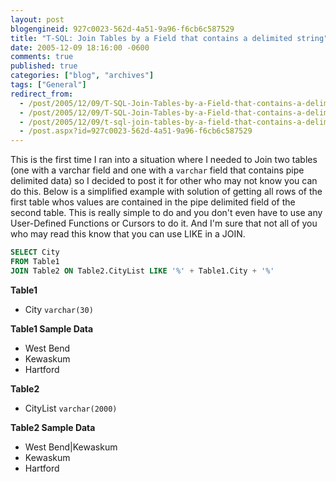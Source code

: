 ```yaml
---
layout: post
blogengineid: 927c0023-562d-4a51-9a96-f6cb6c587529
title: "T-SQL: Join Tables by a Field that contains a delimited string"
date: 2005-12-09 18:16:00 -0600
comments: true
published: true
categories: ["blog", "archives"]
tags: ["General"]
redirect_from: 
  - /post/2005/12/09/T-SQL-Join-Tables-by-a-Field-that-contains-a-delimited-string.aspx
  - /post/2005/12/09/T-SQL-Join-Tables-by-a-Field-that-contains-a-delimited-string
  - /post/2005/12/09/t-sql-join-tables-by-a-field-that-contains-a-delimited-string
  - /post.aspx?id=927c0023-562d-4a51-9a96-f6cb6c587529
---
```


This is the first time I ran into a situation where I needed to Join two tables (one with a varchar field and one with a `varchar` field that contains pipe delimited data) so I decided to post it for other who may not know you can do this. Below is a simplified example with solution of getting all rows of the first table whos values are contained in the pipe delimited field of the second table. This is really simple to do and you don't even have to use any User-Defined Functions or Cursors to do it. And I'm sure that not all of you who may read this know that you can use LIKE in a JOIN.

```sql
SELECT City
FROM Table1
JOIN Table2 ON Table2.CityList LIKE '%' + Table1.City + '%'
```

**Table1**
- City `varchar(30)`

**Table1 Sample Data**
- West Bend
- Kewaskum
- Hartford

**Table2**
- CityList `varchar(2000)`

**Table2 Sample Data**
- West Bend|Kewaskum
- Kewaskum
- Hartford